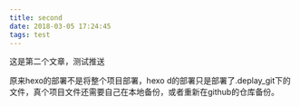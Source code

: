```yaml
---
title: second
date: 2018-03-05 17:24:45
tags: test
---
```


这是第二个文章，测试推送

原来hexo的部署不是将整个项目部署，hexo d的部署只是部署了.deplay_git下的文件，真个项目文件还需要自己在本地备份，或者重新在github的仓库备份。


